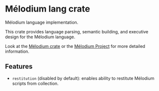 
# Mélodium lang crate

Mélodium language implementation.

This crate provides language parsing, semantic building, and executive design for the Mélodium language.

Look at the [Mélodium crate](https://docs.rs/melodium/latest/melodium/)
or the [Mélodium Project](https://melodium.tech/) for more detailed information.

## Features

- `restitution` (disabled by default): enables ability to restitute Mélodium scripts from collection.


